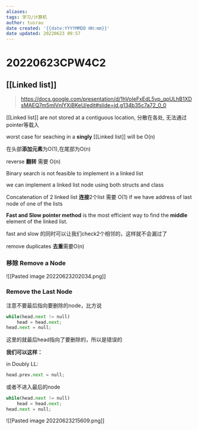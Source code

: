 ```yaml
---
aliases: 
tags: 学习/计算机
author: tusrau
date created: '{{date:YYYYMMDD HH:mm}}'
date updated: 20220623 09:57
---
```


# 20220623CPW4C2

## [[Linked list]]

>https://docs.google.com/presentation/d/1hVoIeFxEdL5vp_qpULhB1XDsMAEQ7m5mlVnlYXiBKeU/edit#slide=id.g134b35c7a72_0_0

[[Linked list]] are not stored at a contiguous location, 分散在各处, 无法通过pointer等载入

worst case for seaching in a **singly** [[Linked list]] will be O(n)

在头部**添加元素**为O(1),在尾部为O(n)

reverse **翻转** 需要 O(n)

Binary search is not feasible to implement in a linked list

we can implement a linked list node using both structs and class

Concatenation of 2 linked list **连接**2个list 需要 O(1) if we have address of last node of one of the lists

**Fast and Slow pointer method** is the most efficient way to find the **middle** element of the linked list.

fast and slow 的同时可以让我们check2个相邻的，这样就不会漏过了

remove duplicates **去重**需要O(n)

### 移除 Remove a Node

![[Pasted image 20220623202034.png]]

### Remove the Last Node

注意不要最后指向要删除的node，比方说

```python
while(head.next != null)
	head = head.next;
head.next = null;
```

这里的就最后head指向了要删除的，所以是错误的

**我们可以这样：**

in Doubly LL:

```python
head.prev.next = null;
```

或者不进入最后的node

```python
while(head.next != null)
	head = head.next;
head.next = null;
```

![[Pasted image 20220623215609.png]]

```java
```
